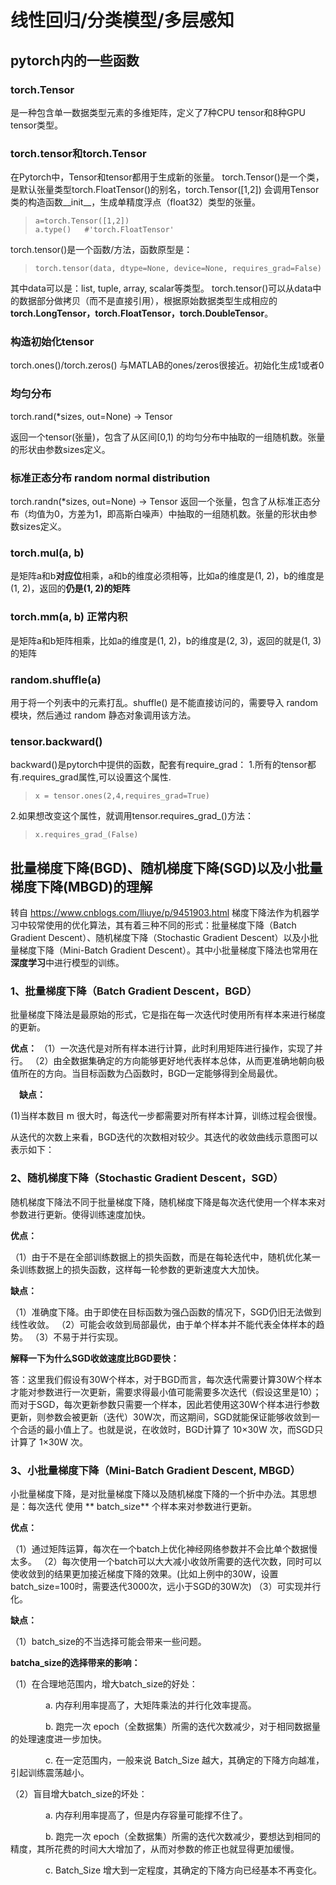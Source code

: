 # 线性回归/分类模型/多层感知
## pytorch内的一些函数
### torch.Tensor
是一种包含单一数据类型元素的多维矩阵，定义了7种CPU tensor和8种GPU tensor类型。
### torch.tensor和torch.Tensor
在Pytorch中，Tensor和tensor都用于生成新的张量。
torch.Tensor()是一个类，是默认张量类型torch.FloatTensor()的别名，torch.Tensor([1,2]) 会调用Tensor类的构造函数__init__，生成单精度浮点（float32）类型的张量。
> ```
> a=torch.Tensor([1,2])
> a.type()   #'torch.FloatTensor'

torch.tensor()是一个函数/方法，函数原型是：
>```
> torch.tensor(data, dtype=None, device=None, requires_grad=False)

其中data可以是：list, tuple, array, scalar等类型。
torch.tensor()可以从data中的数据部分做拷贝（而不是直接引用），根据原始数据类型生成相应的**torch.LongTensor，torch.FloatTensor，torch.DoubleTensor**。

### 构造初始化tensor
torch.ones()/torch.zeros() 与MATLAB的ones/zeros很接近。初始化生成1或者0
### 均匀分布
torch.rand(*sizes, out=None) → Tensor

返回一个tensor(张量)，包含了从区间[0,1) 的均匀分布中抽取的一组随机数。张量的形状由参数sizes定义。

### 标准正态分布 random normal distribution
torch.randn(*sizes, out=None) → Tensor
返回一个张量，包含了从标准正态分布（均值为0，方差为1，即高斯白噪声）中抽取的一组随机数。张量的形状由参数sizes定义。

### torch.mul(a, b)
是矩阵a和b**对应位**相乘，a和b的维度必须相等，比如a的维度是(1, 2)，b的维度是(1, 2)，返回的**仍是(1, 2)的矩阵**
### torch.mm(a, b) 正常内积
是矩阵a和b矩阵相乘，比如a的维度是(1, 2)，b的维度是(2, 3)，返回的就是(1, 3)的矩阵

### random.shuffle(a)
用于将一个列表中的元素打乱。shuffle() 是不能直接访问的，需要导入 random 模块，然后通过 random 静态对象调用该方法。

### tensor.backward()
backward()是pytorch中提供的函数，配套有require_grad：
1.所有的tensor都有.requires_grad属性,可以设置这个属性.
> ```
> x = tensor.ones(2,4,requires_grad=True)

2.如果想改变这个属性，就调用tensor.requires_grad_()方法：
> ```
> x.requires_grad_(False)

## 批量梯度下降(BGD)、随机梯度下降(SGD)以及小批量梯度下降(MBGD)的理解
转自 <https://www.cnblogs.com/lliuye/p/9451903.html>
梯度下降法作为机器学习中较常使用的优化算法，其有着三种不同的形式：批量梯度下降（Batch Gradient Descent）、随机梯度下降（Stochastic Gradient Descent）以及小批量梯度下降（Mini-Batch Gradient Descent）。其中小批量梯度下降法也常用在**深度学习**中进行模型的训练。
### 1、批量梯度下降（Batch Gradient Descent，BGD）

批量梯度下降法是最原始的形式，它是指在每一次迭代时使用所有样本来进行梯度的更新。

**优点：**
（1）一次迭代是对所有样本进行计算，此时利用矩阵进行操作，实现了并行。
（2）由全数据集确定的方向能够更好地代表样本总体，从而更准确地朝向极值所在的方向。当目标函数为凸函数时，BGD一定能够得到全局最优。

 **缺点：**
 
 (1)当样本数目 m 很大时，每迭代一步都需要对所有样本计算，训练过程会很慢。
 
 从迭代的次数上来看，BGD迭代的次数相对较少。其迭代的收敛曲线示意图可以表示如下：
  
  ### 2、随机梯度下降（Stochastic Gradient Descent，SGD）
  随机梯度下降法不同于批量梯度下降，随机梯度下降是每次迭代使用一个样本来对参数进行更新。使得训练速度加快。
  
  **优点：**
  
  （1）由于不是在全部训练数据上的损失函数，而是在每轮迭代中，随机优化某一条训练数据上的损失函数，这样每一轮参数的更新速度大大加快。
  
  **缺点：**
  
  （1）准确度下降。由于即使在目标函数为强凸函数的情况下，SGD仍旧无法做到线性收敛。
  （2）可能会收敛到局部最优，由于单个样本并不能代表全体样本的趋势。
  （3）不易于并行实现。
  
  **解释一下为什么SGD收敛速度比BGD要快：**
  
  答：这里我们假设有30W个样本，对于BGD而言，每次迭代需要计算30W个样本才能对参数进行一次更新，需要求得最小值可能需要多次迭代（假设这里是10）；而对于SGD，每次更新参数只需要一个样本，因此若使用这30W个样本进行参数更新，则参数会被更新（迭代）30W次，而这期间，SGD就能保证能够收敛到一个合适的最小值上了。也就是说，在收敛时，BGD计算了 10×30W 次，而SGD只计算了 1×30W 次。
  
### 3、小批量梯度下降（Mini-Batch Gradient Descent, MBGD）
小批量梯度下降，是对批量梯度下降以及随机梯度下降的一个折中办法。其思想是：每次迭代 使用 ** batch_size** 个样本来对参数进行更新。
  
**优点：**
  
  （1）通过矩阵运算，每次在一个batch上优化神经网络参数并不会比单个数据慢太多。
  （2）每次使用一个batch可以大大减小收敛所需要的迭代次数，同时可以使收敛到的结果更加接近梯度下降的效果。(比如上例中的30W，设置batch_size=100时，需要迭代3000次，远小于SGD的30W次)
  （3）可实现并行化。
  
**缺点：**

  （1）batch_size的不当选择可能会带来一些问题。
  
**batcha_size的选择带来的影响：**
  
  （1）在合理地范围内，增大batch_size的好处：
  
    a. 内存利用率提高了，大矩阵乘法的并行化效率提高。
    
    b. 跑完一次 epoch（全数据集）所需的迭代次数减少，对于相同数据量的处理速度进一步加快。
    
    c. 在一定范围内，一般来说 Batch_Size 越大，其确定的下降方向越准，引起训练震荡越小。
    
  （2）盲目增大batch_size的坏处：
  
    a. 内存利用率提高了，但是内存容量可能撑不住了。
    
    b. 跑完一次 epoch（全数据集）所需的迭代次数减少，要想达到相同的精度，其所花费的时间大大增加了，从而对参数的修正也就显得更加缓慢。
    
    c. Batch_Size 增大到一定程度，其确定的下降方向已经基本不再变化。


